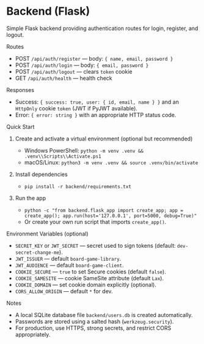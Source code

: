 Backend (Flask)
================

Simple Flask backend providing authentication routes for login, register, and logout.

Routes
- POST `/api/auth/register` — body: `{ name, email, password }`
- POST `/api/auth/login` — body: `{ email, password }`
- POST `/api/auth/logout` — clears `token` cookie
- GET `/api/auth/health` — health check

Responses
- Success: `{ success: true, user: { id, email, name } }` and an `HttpOnly` cookie `token` (JWT if PyJWT available).
- Error: `{ error: string }` with an appropriate HTTP status code.

Quick Start
1) Create and activate a virtual environment (optional but recommended)
   - Windows PowerShell: `python -m venv .venv && .venv\\Scripts\\Activate.ps1`
   - macOS/Linux: `python3 -m venv .venv && source .venv/bin/activate`

2) Install dependencies
   - `pip install -r backend/requirements.txt`

3) Run the app
   - `python -c "from backend.flask_app import create_app; app = create_app(); app.run(host='127.0.0.1', port=5000, debug=True)"`
   - Or create your own run script that imports `create_app()`.

Environment Variables (optional)
- `SECRET_KEY` or `JWT_SECRET` — secret used to sign tokens (default: `dev-secret-change-me`).
- `JWT_ISSUER` — default `board-game-library`.
- `JWT_AUDIENCE` — default `board-game-client`.
- `COOKIE_SECURE` — `true` to set Secure cookies (default `false`).
- `COOKIE_SAMESITE` — cookie SameSite attribute (default `Lax`).
- `COOKIE_DOMAIN` — set cookie domain explicitly (optional).
- `CORS_ALLOW_ORIGIN` — default `*` for dev.

Notes
- A local SQLite database file `backend/users.db` is created automatically.
- Passwords are stored using a salted hash (`werkzeug.security`).
- For production, use HTTPS, strong secrets, and restrict CORS appropriately.

